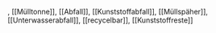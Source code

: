 , [[Mülltonne]], [[Abfall]], [[Kunststoffabfall]], [[Müllspäher]], [[Unterwasserabfall]], [[recycelbar]], [[Kunststoffreste]]